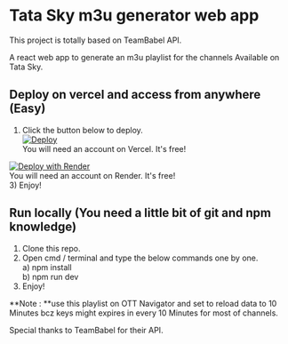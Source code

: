# Tata Sky m3u generator web app
This project is totally based on TeamBabel API.

A react web app to generate an m3u playlist for the channels Available on Tata Sky.

## Deploy on vercel and access from anywhere (Easy)
1) Click the button below to deploy.<br>
<a href="https://vercel.com/new/clone?repository-url=https://github.com/ExWhyZed9/tataplay_generator.git"><img src="https://vercel.com/button" alt="Deploy"/></a><br>
You will need an account on Vercel. It's free!

[![Deploy with Render](https://render.com/images/deploy-to-render-button.svg)](https://render.com/deploy?repo=https://github.com/ExWhyZed9/tataplay_generator) <br>
You will need an account on Render. It's free! <br>
3) Enjoy!
## Run locally (You need a little bit of git and npm knowledge)
1) Clone this repo.
2) Open cmd / terminal and type the below commands one by one.<br>
a) npm install<br>
b) npm run dev
3) Enjoy!

**Note : **use this playlist on OTT Navigator and set to reload data to 10 Minutes bcz keys might expires in every 10 Minutes for most of channels.           
        
Special thanks to TeamBabel for their API.

